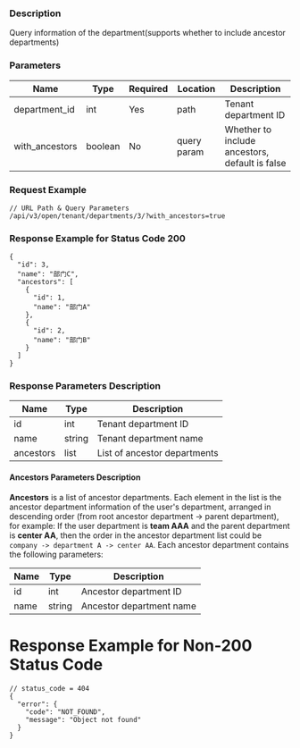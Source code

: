 ### Description

Query information of the department(supports whether to include ancestor departments)

### Parameters

| Name           | Type    | Required | Location    | Description                                    |
|----------------|---------|----------|-------------|------------------------------------------------|
| department_id  | int     | Yes      | path        | Tenant department ID                           |
| with_ancestors | boolean | No       | query param | Whether to include ancestors, default is false |

### Request Example

```
// URL Path & Query Parameters
/api/v3/open/tenant/departments/3/?with_ancestors=true
```

### Response Example for Status Code 200

```json5
{
  "id": 3,
  "name": "部门C",
  "ancestors": [
    {
      "id": 1,
      "name": "部门A"
    },
    {
      "id": 2,
      "name": "部门B"
    }
  ]
}
```

### Response Parameters Description

| Name      | Type   | Description                  |
|-----------|--------|------------------------------|
| id        | int    | Tenant department ID         |
| name      | string | Tenant department name       |
| ancestors | list   | List of ancestor departments |

#### Ancestors Parameters Description

**Ancestors** is a list of ancestor departments. Each element in the list is the ancestor department information of the
user's department, arranged in descending order (from root ancestor department -> parent department), for
example: If the user department is **team AAA** and the parent department is **center AA**, then the order in the
ancestor department list could be `company -> department A -> center AA`. Each ancestor department contains the
following parameters:

| Name | Type   | Description              |
|------|--------|--------------------------|
| id   | int    | Ancestor department ID   |
| name | string | Ancestor department name |

# Response Example for Non-200 Status Code

```json5
// status_code = 404
{
  "error": {
    "code": "NOT_FOUND",
    "message": "Object not found"
  }
}
```
